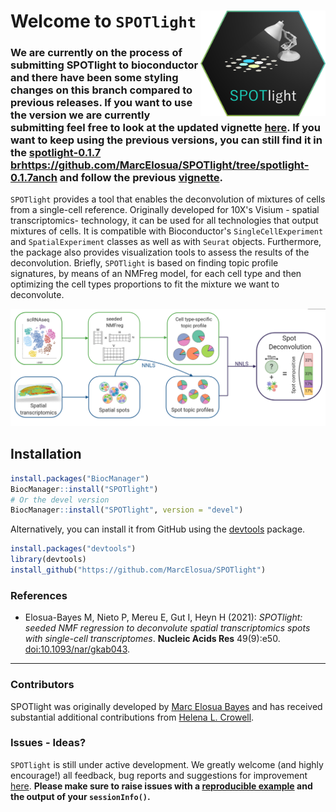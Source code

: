 # Welcome to `SPOTlight` <img src="inst/extdata/SPOTlight.png" width="200" align="right"/>

### We are currently on the process of submitting SPOTlight to bioconductor and there have been some styling changes on this branch compared to previous releases. If you want to use the version we are currently submitting feel free to look at the updated vignette [here](https://github.com/MarcElosua/SPOTlight/blob/main/vignettes/SPOTlight_kidney.Rmd). If you want to keep using the previous versions, you can still find it in the [spotlight-0.1.7 brhttps://github.com/MarcElosua/SPOTlight/tree/spotlight-0.1.7anch](https://github.com/MarcElosua/SPOTlight/tree/spotlight-0.1.7) and follow the previous [vignette](https://marcelosua.github.io/SPOTlight/).

`SPOTlight` provides a tool that enables the deconvolution of mixtures of cells from a single-cell reference. Originally developed for 10X's Visium - spatial transcriptomics- technology, it can be used for all technologies that output mixtures of cells. It is compatible with Bioconductor's `SingleCellExperiment` and `SpatialExperiment` classes as well as with `Seurat` objects. Furthermore, the package also provides visualization tools to assess the results of the deconvolution. Briefly, `SPOTlight` is based on finding topic profile signatures, by means of an NMFreg model, for each cell type and then optimizing the cell types proportions to fit the mixture we want to deconvolute.

<img src="inst/extdata/schematic.png" width="600"/>

## Installation

``` r
install.packages("BiocManager")
BiocManager::install("SPOTlight")
# Or the devel version
BiocManager::install("SPOTlight", version = "devel")
```

Alternatively, you can install it from GitHub using the [devtools](https://github.com/hadley/devtools) package.

``` r
install.packages("devtools")
library(devtools)
install_github("https://github.com/MarcElosua/SPOTlight")
```

### References

-   Elosua-Bayes M, Nieto P, Mereu E, Gut I, Heyn H (2021): *SPOTlight: seeded NMF regression to deconvolute spatial transcriptomics spots with single-cell transcriptomes*. **Nucleic Acids Res** 49(9):e50. <doi:10.1093/nar/gkab043>.

------------------------------------------------------------------------

### Contributors

SPOTlight was originally developed by [Marc Elosua Bayes](https://github.com/MarcElosua/) and has received substantial additional contributions from [Helena L. Crowell](https://github.com/HelenaLC).

### Issues - Ideas?

`SPOTlight` is still under active development. We greatly welcome (and highly encourage!) all feedback, bug reports and suggestions for improvement [here](https://github.com/MarcElosua/SPOTlight/issues). **Please make sure to raise issues with a [reproducible example](https://www.tidyverse.org/help/) and the output of your `sessionInfo()`.**
